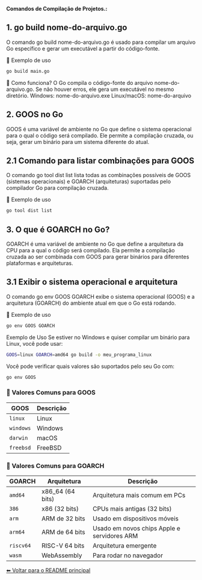 **Comandos de Compilação de Projetos.:**

## 1. go build nome-do-arquivo.go
O comando go build nome-do-arquivo.go é usado para compilar um arquivo Go específico e gerar um executável a partir do código-fonte.

🔹 Exemplo de uso
```bash
go build main.go
```

🔹 Como funciona?
O Go compila o código-fonte do arquivo nome-do-arquivo.go.
Se não houver erros, ele gera um executável no mesmo diretório.
Windows: nome-do-arquivo.exe
Linux/macOS: nome-do-arquivo

## 2. GOOS no Go
GOOS é uma variável de ambiente no Go que define o sistema operacional para o qual o código será compilado. Ele permite a compilação cruzada, ou seja, gerar um binário para um sistema diferente do atual.

## 2.1 Comando para listar combinações para GOOS
O comando go tool dist list lista todas as combinações possíveis de GOOS (sistemas operacionais) e GOARCH (arquiteturas) suportadas pelo compilador Go para compilação cruzada.

🔹 Exemplo de uso
```bash
go tool dist list
```

## 3. O que é GOARCH no Go?
GOARCH é uma variável de ambiente no Go que define a arquitetura da CPU para a qual o código será compilado. Ela permite a compilação cruzada ao ser combinada com GOOS para gerar binários para diferentes plataformas e arquiteturas.

## 3.1 Exibir o sistema operacional e arquitetura

O comando go env GOOS GOARCH exibe o sistema operacional (GOOS) e a arquitetura (GOARCH) do ambiente atual em que o Go está rodando.

🔹 Exemplo de uso
```bash
go env GOOS GOARCH
```

Exemplo de Uso
Se estiver no Windows e quiser compilar um binário para Linux, você pode usar:

```bash
GOOS=linux GOARCH=amd64 go build -o meu_programa_linux
```

Você pode verificar quais valores são suportados pelo seu Go com:

```bash
go env GOOS
```

### 🔹 Valores Comuns para GOOS

| GOOS     | Descrição |
|----------|----------|
| `linux`  | Linux    |
| `windows`| Windows  |
| `darwin` | macOS    |
| `freebsd`| FreeBSD  |


### 🔹 Valores Comuns para GOARCH

| GOARCH   | Arquitetura       | Descrição                                         |
|----------|------------------|---------------------------------------------------|
| `amd64`  | x86_64 (64 bits) | Arquitetura mais comum em PCs                    |
| `386`    | x86 (32 bits)    | CPUs mais antigas (32 bits)                      |
| `arm`    | ARM de 32 bits   | Usado em dispositivos móveis                     |
| `arm64`  | ARM de 64 bits   | Usado em novos chips Apple e servidores ARM      |
| `riscv64`| RISC-V 64 bits   | Arquitetura emergente                            |
| `wasm`   | WebAssembly      | Para rodar no navegador                          |



[⬅ Voltar para o README principal](/README.MD)
